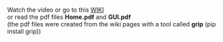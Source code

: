 Watch the video or go to this [WIKI](https://github.com/stephanb15/Cryptograph/wiki) \
or read the pdf files **Home.pdf** and **GUI.pdf** \
(the pdf files were created from the wiki pages with a tool called **grip** (pip install grip))
